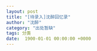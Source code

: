 ```yaml
---
layout: post
title: "[待录入]沈醉回忆录"
author: "沈醉"
category: "出处暂缺"
tags: 分类
date:  1900-01-01 00:00:00 +0000
---
```


